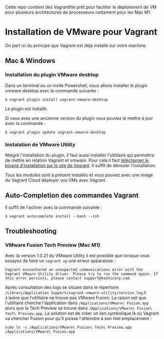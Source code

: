 Cette repo contient des Vagrantfile prêt pour faciliter le déploiement de VM pour plusieurs architectures de processeurs nottament pour les Mac M1.

# Installation de VMware pour Vagrant

On part ici du principe que Vagrant est déjà installé sur votre machine.

## Mac & Windows

### Installation du plugin VMware desktop

Dans un terminal ou un invite Powershell, nous allons installer le plugin vmware desktop avec la commande suivante :
```console
$ vagrant plugin install vagrant-vmware-desktop
```
Le plugin est installé.

Si vous avez une ancienne version du plugin vous pouvez le mettre à jour avec la commande :

```console
$ vagrant plugin update vagrant-vmware-desktop
```
### Instalation de VMware Utility

Malgré l'installation du plugin, il faut aussi installer l'utilitaire qui permettra de mettre en relation Vagrant et vmware. Pour cela il faut [télécharger le binaire d'installation sur le site de Vagrant](https://www.vagrantup.com/vmware/downloads). Il suffit de dérouler l'installation.

Tous les modules sont à présent installés et vous pouvez avec une image du Vagrant Cloud déployer vos VMs avec Vagrant.

## Auto-Completion des commandes Vagrant

Il suffit de l'activer avec la commande suivante :
```console
$ vagrant autocomplete install --bash --zsh
```

## Troubleshooting 

### VMware Fusion Tech Preview (Mac M1)

Avec la version 1.0.21 du VMware Utility il est possible que lorsque vous essayez de faire un ``vagrant up`` une erreur apparaisse :

```console
Vagrant encountered an unexpected communications error with the Vagrant VMware Utility driver. Please try to run the command again. If this error persists, please contact support@hashicorp.com
```
Après consultation des logs se situant dans le répertoire ``/Library/Application Support/vagrant-vmware-utility/service.log`` il s'avère que l'utilitaire ne trouve pas VMware Fusion. La raison est que l'utilitaire cherche l'application dans ``/Applications/VMware\ Fusion.app`` alors que la Tech Preview se trouve dans ``/Applications/VMware\ Fusion\ Tech\ Preview.app``. La solution est de créer un lien symbolique là où Vagrant va chercher Fusion pour qu'il puisse l'atteindre à son réel emplacement :

```console
sudo ln -s /Applications/VMware\ Fusion\ Tech\ Preview.app /Applications/VMware\ Fusion.app
```
